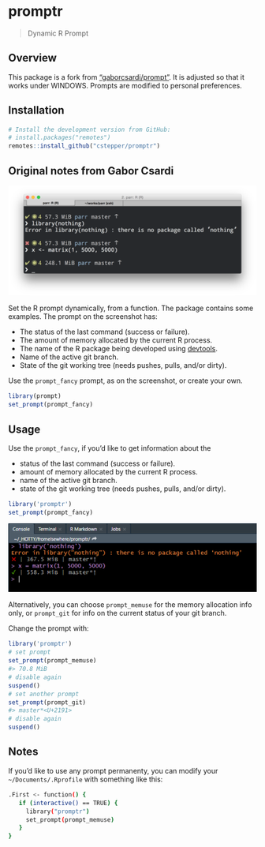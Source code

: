 
<!-- README.md is generated from README.Rmd. Please edit that file -->

# promptr

> Dynamic R
Prompt

<!-- [![Project Status: WIP - Initial development is in progress, but there has not yet been a stable, usable release suitable for the public.](http://www.repostatus.org/badges/latest/wip.svg)](http://www.repostatus.org/#wip) -->

## Overview

This package is a fork from
[“gaborcsardi/prompt”](https://github.com/gaborcsardi/prompt). It is
adjusted so that it works under WINDOWS. Prompts are modified to
personal preferences.

## Installation

``` r
# Install the development version from GitHub:
# install.packages("remotes")
remotes::install_github("cstepper/promptr")
```

## Original notes from Gabor Csardi

![](man/figures/prompt-screenshot.png)

Set the R prompt dynamically, from a function. The package contains some
examples. The prompt on the screenshot has:

  - The status of the last command (success or failure).
  - The amount of memory allocated by the current R process.
  - The name of the R package being developed using
    [devtools](https://github.com/hadley/devtools).
  - Name of the active git branch.
  - State of the git working tree (needs pushes, pulls, and/or dirty).

Use the `prompt_fancy` prompt, as on the screenshot, or create your own.

``` r
library(prompt)
set_prompt(prompt_fancy)
```

## Usage

Use the `prompt_fancy`, if you’d like to get information about the

  - status of the last command (success or failure).
  - amount of memory allocated by the current R process.
  - name of the active git branch.
  - state of the git working tree (needs pushes, pulls, and/or dirty).

<!-- end list -->

``` r
library('promptr')
set_prompt(prompt_fancy)
```

![](man/figures/promptr_fancy-screenshot.png)

Alternatively, you can choose `prompt_memuse` for the memory allocation
info only, or `prompt_git` for info on the current status of your git
branch.

Change the prompt with:

``` r
library('promptr')
# set prompt
set_prompt(prompt_memuse)
#> 70.8 MiB
# disable again
suspend()
# set another prompt
set_prompt(prompt_git)
#> master*<U+2191>
# disable again
suspend()
```

## Notes

If you’d like to use any prompt permanenty, you can modify your
`~/Documents/.Rprofile` with something like this:

``` bash
.First <- function() {
   if (interactive() == TRUE) {
     library("promptr")
     set_prompt(prompt_memuse)
   }
}
```
